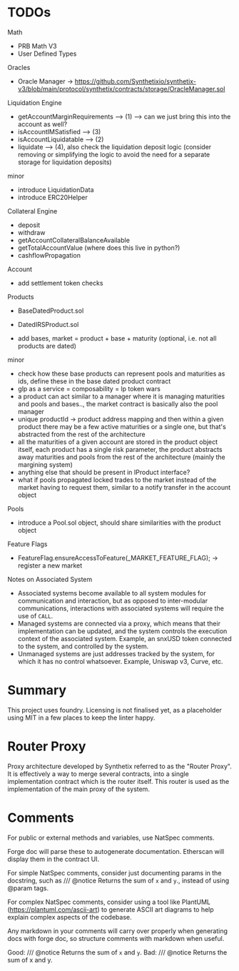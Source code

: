 # TODOs

Math
- PRB Math V3
- User Defined Types

Oracles

- Oracle Manager -> https://github.com/Synthetixio/synthetix-v3/blob/main/protocol/synthetix/contracts/storage/OracleManager.sol

Liquidation Engine

- getAccountMarginRequirements --> (1) --> can we just bring this into the account as well?
- isAccountIMSatisfied --> (3)
- isAccountLiquidatable --> (2)
- liquidate --> (4), also check the liquidation deposit logic (consider removing or simplifying the logic to avoid the need for a separate storage for liquidation deposits)

minor
- introduce LiquidationData
- introduce ERC20Helper

Collateral Engine

- deposit
- withdraw
- getAccountCollateralBalanceAvailable
- getTotalAccountValue (where does this live in python?)
- cashflowPropagation

Account

- add settlement token checks

Products

- BaseDatedProduct.sol
- DatedIRSProduct.sol

- add bases, market = product + base + maturity (optional, i.e. not all products are dated)

minor
- check how these base products can represent pools and maturities as ids, define these in the base dated product contract
- glp as a service = composability = lp token wars
- a product can act similar to a manager where it is managing maturities and pools and bases.., the market contract is basically also the pool manager
- unique productId -> product address mapping and then within a given product there may be a few active maturities or a single one, but that's abstracted from the rest of the architecture
- all the maturities of a given account are stored in the product object itself, each product has a single risk parameter, the product abstracts away maturities and pools from the rest of the architecture (mainly the margining system)
- anything else that should be present in IProduct interface?
- what if pools propagated locked trades to the market instead of the market having to request them, similar to a notify transfer in the account object

Pools

- introduce a Pool.sol object, should share similarities with the product object

Feature Flags

- FeatureFlag.ensureAccessToFeature(_MARKET_FEATURE_FLAG); -> register a new market

Notes on Associated System

- Associated systems become available to all system modules for communication and interaction, but as opposed to inter-modular communications, interactions with associated systems will require the use of `CALL`.
-  Managed systems are connected via a proxy, which means that their implementation can be updated, and the system controls the execution context of the associated system. Example, an snxUSD token connected to the system, and controlled by the system.
- Unmanaged systems are just addresses tracked by the system, for which it has no control whatsoever. Example, Uniswap v3, Curve, etc.


# Summary
This project uses foundry. Licensing is not finalised yet, as a placeholder using MIT in a few places to keep the linter happy.

# Router Proxy

Proxy architecture developed by Synthetix referred to as the "Router Proxy".
It is effectively a way to merge several contracts, into a single implementation contract which is the router itself. This router is used as the implementation of the main proxy of the system.

# Comments

For public or external methods and variables, use NatSpec comments.

Forge doc will parse these to autogenerate documentation. Etherscan will display them in the contract UI.

For simple NatSpec comments, consider just documenting params in the docstring, such as
/// @notice Returns the sum of `x` and `y`., instead of using @param tags.

For complex NatSpec comments, consider using a tool like PlantUML (https://plantuml.com/ascii-art) to generate ASCII art diagrams to help explain complex aspects of the codebase.

Any markdown in your comments will carry over properly when generating docs with forge doc, so structure comments with markdown when useful.

Good: /// @notice Returns the sum of `x` and `y`.
Bad: /// @notice Returns the sum of x and y.